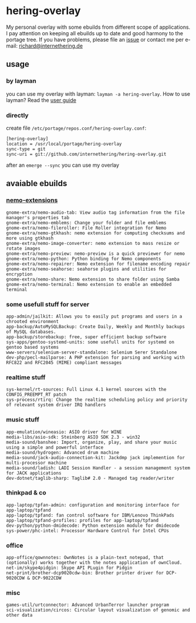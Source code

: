 # hering-overlay

My personal overlay with some ebuilds from different scope of applications. I pay attention on keeping all ebuilds up to date and good harmony to the portage tree. If you have problems, please file an [issue](https://github.com/internethering/hering-overlay/issues) or contact me per e-mail: richard@internethering.de

## usage

### by layman

you can use my overlay with layman: `layman -a hering-overlay`. How to use layman? Read the [user guide](https://wiki.gentoo.org/wiki/Project:Overlays/User_Guide)

### directly

create file `/etc/portage/repos.conf/hering-overlay.conf`:

```
[hering-overlay]
location = /usr/local/portage/hering-overlay
sync-type = git
sync-uri = git://github.com/internethering/hering-overlay.git
```

after an `emerge --sync` you can use my overlay

## avaiable ebuilds

### [nemo-extensions](https://github.com/linuxmint/nemo-extensions)

```
gnome-extra/nemo-audio-tab: View audio tag information from the file manager's properties tab
gnome-extra/nemo-emblems: Change your folder and file emblems
gnome-extra/nemo-fileroller: File Roller integration for Nemo
gnome-extra/nemo-gtkhash: nemo extension for computing checksums and more using gtkhash
gnome-extra/nemo-image-converter: nemo extension to mass resize or rotate images
gnome-extra/nemo-preview: nemo-preview is a quick previewer for nemo
gnome-extra/nemo-python: Python binding for Nemo components
gnome-extra/nemo-repairer: Nemo extension for filename encoding repair
gnome-extra/nemo-seahorse: seahorse plugins and utilities for encryption
gnome-extra/nemo-share: Nemo extension to share folder using Samba
gnome-extra/nemo-terminal: Nemo extension to enable an embedded terminal

```

### some usefull stuff for server

```
app-admin/jailkit: Allows you to easily put programs and users in a chrooted environment
app-backup/AutoMySQLBackup: Create Daily, Weekly and Monthly backups of MySQL databases.
app-backup/storebackup: free, super efficient backup software
sys-apps/gentoo-systemd-units: some usefull units for systemd on gentoo based systems
www-servers/selenium-server-standalone: Selenium Serer Standalone
dev-php/pecl-mailparse: A PHP extension for parsing and working with RFC822 and RFC2045 (MIME) compliant messages
```

### realtime stuff

```
sys-kernel/rt-sources: Full Linux 4.1 kernel sources with the CONFIG_PREEMPT_RT patch
sys-process/rtirq: Change the realtime scheduling policy and priority of relevant system driver IRQ handlers
```

### music stuff

```
app-emulation/wineasio: ASIO driver for WINE
media-libs/asio-sdk: Steinberg ASIO SDK 2.3 - win32
media-sound/banshee: Import, organize, play, and share your music using a simple and powerful interface
media-sound/hydrogen: Advanced drum machine
media-sound/jack-audio-connection-kit: Jackdmp jack implemention for multi-processor machine
media-sound/ladish: LADI Session Handler - a session management system for JACK applications
dev-dotnet/taglib-sharp: Taglib# 2.0 - Managed tag reader/writer
```

### thinkpad & co

```
app-laptop/tpfan-admin: configuration and monitoring interface for app-laptop/tpfand
app-laptop/tpfand: fan control software for IBM/Lenovo ThinkPads
app-laptop/tpfand-profiles: profiles for app-laptop/tpfand
dev-python/python-dmidecode: Python extension module for dmidecode
sys-power/phc-intel: Processor Hardware Control for Intel CPUs
```

### office

```
app-office/qownnotes: OwnNotes is a plain-text notepad, that (optionally) works together with the notes application of ownCloud.
net-im/skype4pidgin: Skype API PLugin for Pidgin
net-print/brother-dcp9020cdw-bin: Brother printer driver for DCP-9020CDW & DCP-9022CDW
```

### misc

```
games-util/urtconnector: Advanced UrbanTerror launcher program
sci-visualization/circos: Circular layout visualization of genomic and other data

```
